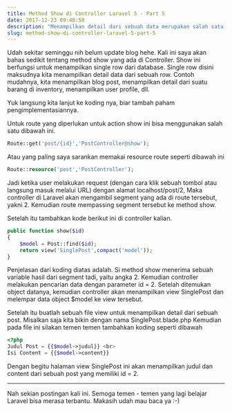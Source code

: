 ```yaml
---
title: Method Show di Controller Laravel 5 - Part 5
date: 2017-12-23 09:48:50
description: "Menampilkan detail dari sebuah data merupakan salah satu fitur dari sebuah web yang harus ada. Bagaimana cara implementasi nya? Saya akan memaparkan nya secara ringkas di postingan kali ini."
slug: method-show-di-controller-laravel-5-part-5
---
```


Udah sekitar seminggu nih belum update blog hehe. Kali ini saya akan bahas sedikit tentang method show yang ada di Controller. Show ini berfungsi untuk menampilkan single row dari database. Single row disini maksudnya kita menampilkan detail data dari sebuah row. Contoh mudahnya, kita menampilkan blog post, menampilkan detail dari suatu barang di inventory, menampilkan user profile, dll.

Yuk langsung kita lanjut ke koding nya, biar tambah paham pengimplementasiannya.

Untuk route yang diperlukan untuk action show ini bisa menggunakan salah satu dibawah ini.

```php
Route::get('post/{id}','PostController@show');
```

Atau yang paling saya sarankan memakai resource route seperti dibawah ini

```php
Route::resource('post','PostController');
```

Jadi ketika user melakukan request (dengan cara klik sebuah tombol atau langsung masuk melalui URL) dengan alamat localhost/post/2, Maka controller di Laravel akan mengambil segment yang ada di route tersebut, yakni 2. Kemudian route mempassing segment tersebut ke method show.

Setelah itu tambahkan kode berikut ini di controller kalian.

```php
public function show($id)
{
    $model = Post::find($id);
    return view('SinglePost',compact('model'));
}
```

Penjelasan dari koding diatas adalah. Si method show menerima sebuah variable hasil dari segment tadi, yaitu angka 2. Kemudian controller melakukan pencarian data dengan parameter id  = 2. Setelah ditemukan object datanya, kemudian controller akan menampilkan view SinglePost dan melempar data object $model ke view tersebut.

Setelah itu buatlah sebuah file view untuk menampilkan detail dari sebuah post. Misalkan saja kita bikin dengan nama SinglePost.blade.php
Kemudian pada file ini silakan temen temen tambahkan koding seperti dibawah

```php
<?php
Judul Post = {{$model->judul}} <br>
Isi Content = {{$model->content}}
```

Dengan begitu halaman view SinglePost ini akan menampilkan judul dan content dari sebuah post yang memiliki id = 2.

<hr/>

Nah sekian postingan kali ini. Semoga temen - temen yang lagi belajar Laravel bisa merasa terbantu. Makasih udah mau baca ya :-)
